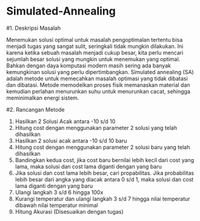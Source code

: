 # Simulated-Annealing
#1.	Deskripsi Masalah

Menemukan solusi optimal untuk masalah pengoptimalan tertentu bisa menjadi tugas yang sangat sulit, seringkali tidak mungkin dilakukan. Ini karena ketika sebuah masalah menjadi cukup besar, kita perlu mencari sejumlah besar solusi yang mungkin untuk menemukan yang optimal. Bahkan dengan daya komputasi modern masih sering ada banyak kemungkinan solusi yang perlu dipertimbangkan.
Simulated annealing (SA) adalah metode untuk memecahkan masalah optimasi yang tidak dibatasi dan dibatasi. Metode memodelkan proses fisik memanaskan material dan kemudian perlahan menurunkan suhu untuk menurunkan cacat, sehingga meminimalkan energi sistem.

#2.	Rancangan Metode
  1.	Hasilkan 2 Solusi Acak antara -10 s/d 10
  2.	Hitung cost dengan menggunakan parameter 2 solusi yang telah dihasilkan
  3.	Hasilkan 2 solusi acak antara -10 s/d 10 baru
  4.	Hitung cost dengan menggunakan parameter  2 solusi baru yang telah dihasilkan 
  5.	Bandingkan kedua cost, jika cost baru bernilai lebih kecil dari cost yang lama, maka solusi dan cost lama diganti dengan yang baru
  6.	Jika solusi dan cost lama lebih besar, cari propabilitas. Jika probabilitas lebih besar dari angka yang diacak antara 0 s/d 1, maka solusi dan cost lama diganti dengan yang baru
  7.	Ulangi langkah 3 s/d 6 hingga 100x
  8.	Kurangi temperatur dan ulangi langkah 3 s/d 7 hingga nilai temperatur dibawah nilai temperatur minimal
  9.	Hitung Akurasi (Disesuaikan dengan tugas)

